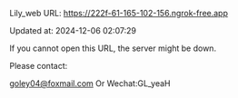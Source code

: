 Lily_web URL: https://222f-61-165-102-156.ngrok-free.app

Updated at: 2024-12-06 02:07:29

If you cannot open this URL, the server might be down.

Please contact: 

goley04@foxmail.com Or Wechat:GL_yeaH